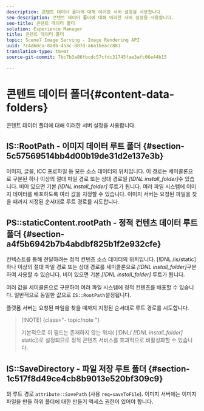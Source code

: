 ```yaml
---
description: 콘텐트 데이터 폴더에 대해 이러한 서버 설정을 사용합니다.
seo-description: 콘텐트 데이터 폴더에 대해 이러한 서버 설정을 사용합니다.
seo-title: 콘텐트 데이터 폴더
solution: Experience Manager
title: 콘텐트 데이터 폴더
topic: Scene7 Image Serving - Image Rendering API
uuid: 7c4d60ca-8a8b-453c-887d-a6a16eacc883
translation-type: tm+mt
source-git-commit: 7bc7b3a86fbcdc57cfdc31745fae3afc06e44b15

---
```



# 콘텐트 데이터 폴더{#content-data-folders}

콘텐트 데이터 폴더에 대해 이러한 서버 설정을 사용합니다.

## IS::RootPath - 이미지 데이터 루트 폴더 {#section-5c57569514bb4d00b19de31d2e137e3b}

이미지, 글꼴, ICC 프로파일 등 모든 소스 데이터의 위치입니다. 이 경로는 세미콜론으로 구분된 하나 이상의 절대 파일 경로 또는 상대 경로일 *[!DNL install_folder]*&#x200B;수 있습니다. 비어 있으면 기본 *[!DNL install_folder]* 루트가 됩니다. 여러 파일 시스템에 이미지 데이터를 배포하도록 여러 값을 지정할 수 있습니다. 이미지 서버는 요청된 파일을 찾을 때까지 지정된 순서대로 루트 경로를 시도합니다.

## PS::staticContent.rootPath - 정적 컨텐츠 데이터 루트 폴더 {#section-a4f5b6942b7b4abdbf825b1f2e932cfe}

컨텍스트를 통해 전달하려는 정적 컨텐츠 소스 데이터의 위치입니다. [!DNL /is/static] 하나 이상의 절대 파일 경로 또는 상대 경로를 세미콜론으로 *[!DNL install_folder]*&#x200B;구분하여 사용할 수 있습니다. 비어 있으면 기본 *[!DNL install_folder]* 루트가 됩니다.

여러 값을 세미콜론으로 구분하여 여러 파일 시스템에 정적 컨텐츠를 배포할 수 있습니다. 일반적으로 동일한 값으로 `IS::RootPath`설정됩니다.

플랫폼 서버는 요청된 파일을 찾을 때까지 지정된 순서대로 루트 경로를 시도합니다.

>[!NOTE] {class=&quot;- topic/note &quot;}
>
>기본적으로 이 필드는 존재하지 않는 위치( [!DNL/ *[!DNL install_folder]* static])로 설정되므로 정적 콘텐츠 서비스를 효과적으로 비활성화할 수 있습니다.

## IS::SaveDirectory - 파일 저장 루트 폴더 {#section-1c517f8d49ce4cb8b9013e520bf309c9}

의 루트 경로 `attribute::SavePath` (사용 `req=saveToFile`). 이미지 서버에는 이미지 파일을 만들 하위 폴더에 대한 만들기 액세스 권한이 있어야 합니다.
